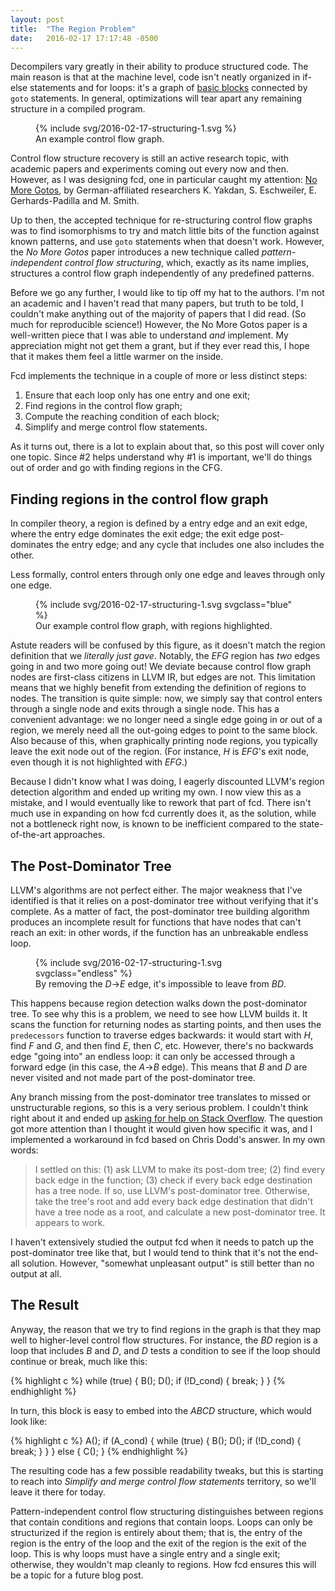```yaml
---
layout: post
title:  "The Region Problem"
date:   2016-02-17 17:17:48 -0500
---
```


<style type="text/css">
svg path {
	fill: none;
	stroke-width: 5;
	stroke-linecap: butt;
	stroke-linejoin: miter;
	stroke-miterlimit: 4;
}

svg text {
	font-size: 42.78px;
	font-family: Helvetica, Arial, sans-serif;
	font-weight: bold;
	fill: #000;
}

svg .fill-black { fill: #000; }
svg .fill-white { fill: #FFF; }
svg .stroke-gray { stroke: #85888D; }
svg .stroke-black{ stroke: #000000; }
svg.blue .stroke-blue { stroke: #51A7F9; }

svg.endless .hide-for-endless-loop path {
	fill: none;
	stroke: none;
}
</style>

Decompilers vary greatly in their ability to produce structured code. The main
reason is that at the machine level, code isn't neatly organized in if-else
statements and for loops: it's a graph of [basic blocks][2] connected by `goto`
statements. In general, optimizations will tear apart any remaining structure in
a compiled program.

<figure>
{% include svg/2016-02-17-structuring-1.svg %}
<figcaption>An example control flow graph.</figcaption>
</figure>

Control flow structure recovery is still an active research topic, with academic
papers and experiments coming out every now and then. However, as I was
designing fcd, one in particular caught my attention: [No More Gotos][1], by
German-affiliated researchers K. Yakdan, S. Eschweiler, E. Gerhards-Padilla and
M. Smith.

Up to then, the accepted technique for re-structuring control flow graphs was to
find isomorphisms to try and match little bits of the function against known
patterns, and use `goto` statements when that doesn't work. However, the *No
More Gotos* paper introduces a new technique called *pattern-independent control
flow structuring*, which, exactly as its name implies, structures a control flow
graph independently of any predefined patterns.

Before we go any further, I would like to tip off my hat to the authors. I'm not
an academic and I haven't read that many papers, but truth to be told, I
couldn't make anything out of the majority of papers that I did read. (So much
for reproducible science!) However, the No More Gotos paper is a well-written
piece that I was able to understand *and* implement. My appreciation might not
get them a grant, but if they ever read this, I hope that it makes them feel a
little warmer on the inside.

Fcd implements the technique in a couple of more or less distinct steps:

1. Ensure that each loop only has one entry and one exit;
2. Find regions in the control flow graph;
3. Compute the reaching condition of each block;
4. Simplify and merge control flow statements.

As it turns out, there is a lot to explain about that, so this post will cover
only one topic. Since #2 helps understand why #1 is important, we'll do things
out of order and go with finding regions in the CFG.

## Finding regions in the control flow graph

In compiler theory, a region is defined by a entry edge and an exit edge, where
the entry edge dominates the exit edge; the exit edge post-dominates the entry
edge; and any cycle that includes one also includes the other.

Less formally, control enters through only one edge and leaves through only one
edge.

<figure>
{% include svg/2016-02-17-structuring-1.svg svgclass="blue" %}
<figcaption>Our example control flow graph, with regions highlighted.</figcaption>
</figure>

Astute readers will be confused by this figure, as it doesn't match the region
definition that we *literally just gave*. Notably, the *EFG* region has *two*
edges going in and two more going out! We deviate because control flow graph
nodes are first-class citizens in LLVM IR, but edges are not. This limitation
means that we highly benefit from extending the definition of regions to nodes.
The transition is quite simple: now, we simply say that control enters through a
single node and exits through a single node. This has a convenient advantage:
we no longer need a single edge going in or out of a region, we merely need all
the out-going edges to point to the same block. Also because of this, when
graphically printing node regions, you typically leave the exit node out of the
region. (For instance, *H* is *EFG*'s exit node, even though it is not
highlighted with *EFG*.)

Because I didn't know what I was doing, I eagerly discounted LLVM's region
detection algorithm and ended up writing my own. I now view this as a mistake,
and I would eventually like to rework that part of fcd. There isn't much use in
expanding on how fcd currently does it, as the solution, while not a bottleneck
right now, is known to be inefficient compared to the state-of-the-art
approaches.

## The Post-Dominator Tree

LLVM's algorithms are not perfect either. The major weakness that I've
identified is that it relies on a post-dominator tree without verifying that
it's complete. As a matter of fact, the post-dominator tree building algorithm
produces an incomplete result for functions that have nodes that can't reach an
exit: in other words, if the function has an unbreakable endless loop.

<figure>
{% include svg/2016-02-17-structuring-1.svg svgclass="endless" %}
<figcaption>By removing the <em>D</em>→<em>E</em> edge, it's impossible to leave from <em>BD</em>.</figcaption>
</figure>

This happens because region detection walks down the post-dominator tree. To see
why this is a problem, we need to see how LLVM builds it. It scans the function
for returning nodes as starting points, and then uses the `predecessors`
function to traverse edges backwards: it would start with *H*, find *F* and *G*,
and then find *E*, then *C*, etc. However, there's no backwards edge "going
into" an endless loop: it can only be accessed through a forward edge (in this
case, the *A*→*B* edge). This means that *B* and *D* are never visited and not
made part of the post-dominator tree.

Any branch missing from the post-dominator tree translates to missed or
unstructurable regions, so this is a very serious problem. I couldn't think
right about it and ended up [asking for help on Stack Overflow][3]. The question
got more attention than I thought it would given how specific it was, and I
implemented a workaround in fcd based on Chris Dodd's answer. In my own words:

> I settled on this: (1) ask LLVM to make its post-dom tree; (2) find every back
> edge in the function; (3) check if every back edge destination has a tree
> node. If so, use LLVM's post-dominator tree. Otherwise, take the tree's root
> and add every back edge destination that didn't have a tree node as a root,
> and calculate a new post-dominator tree. It appears to work.

I haven't extensively studied the output fcd when it needs to patch up the
post-dominator tree like that, but I would tend to think that it's not the
end-all solution. However, "somewhat unpleasant output" is still better than no
output at all.

## The Result

Anyway, the reason that we try to find regions in the graph is that they map
well to higher-level control flow structures. For instance, the *BD* region is a
loop that includes *B* and *D*, and *D* tests a condition to see if the loop
should continue or break, much like this:

{% highlight c %}
while (true)
{
	B();
	D();
	if (!D_cond)
	{
		break;
	}
}
{% endhighlight %}

In turn, this block is easy to embed into the *ABCD* structure, which would look
like:

{% highlight c %}
A();
if (A_cond)
{
	while (true)
	{
		B();
		D();
		if (!D_cond)
		{
			break;
		}
	}
}
else
{
	C();
}
{% endhighlight %}

The resulting code has a few possible readability tweaks, but this is starting
to reach into *Simplify and merge control flow statements* territory, so we'll
leave it there for today.

Pattern-independent control flow structuring distinguishes between regions that
contain conditions and regions that contain loops. Loops can only be
structurized if the region is entirely about them; that is, the entry of the
region is the entry of the loop and the exit of the region is the exit of the
loop. This is why loops must have a single entry and a single exit; otherwise,
they wouldn't map cleanly to regions. How fcd ensures this will be a topic for a
future blog post.

  [1]: http://www.internetsociety.org/doc/no-more-gotos-decompilation-using-pattern-independent-control-flow-structuring-and-semantics
  [2]: https://en.wikipedia.org/wiki/Basic_block
  [3]: http://stackoverflow.com/q/35399281/251153